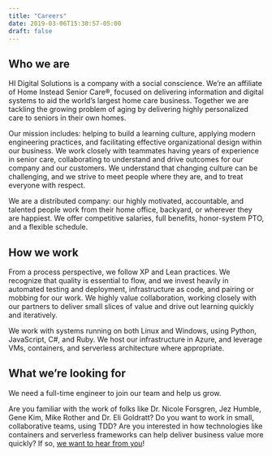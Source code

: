 ```yaml
---
title: "Careers"
date: 2019-03-06T15:30:57-05:00
draft: false
---
```


## Who we are
HI Digital Solutions is a company with a social conscience. We’re an affiliate of Home Instead Senior Care®,  focused on delivering information and digital systems to aid the world’s largest home care business. Together we are tackling the growing problem of aging by delivering highly personalized care to seniors in their own homes.

Our mission includes: helping to build a learning culture, applying modern engineering practices, and facilitating effective organizational design within our business.  We work closely with teammates having years of experience in senior care, collaborating to understand and drive outcomes for our company and our customers.  We understand that changing culture can be challenging, and we strive to meet people where they are, and to treat everyone with respect.

We are a distributed company: our highly motivated, accountable, and talented people work from their home office, backyard, or wherever they are happiest.  We offer competitive salaries, full benefits, honor-system PTO, and a flexible schedule.

## How we work
From a process perspective, we follow XP and Lean practices.  We recognize that quality is essential to flow, and we invest heavily in automated testing and deployment, infrastructure as code, and pairing or mobbing for our work.  We highly value collaboration, working closely with our partners to deliver small slices of value and drive out learning quickly and iteratively.

We work with systems running on both Linux and Windows, using Python, JavaScript, C#, and Ruby.  We host our infrastructure in Azure, and leverage VMs, containers, and serverless architecture where appropriate.

## What we’re looking for
We need a full-time engineer to join our team and help us grow.

Are you familiar with the work of folks like Dr. Nicole Forsgren, Jez Humble, Gene Kim, Mike Rother and Dr. Eli Goldratt?  Do you want to work in small, collaborative teams, using TDD?    Are you interested in how technologies like containers and serverless frameworks can help deliver business value more quickly?  If so, [we want to hear from you](/join/)!
